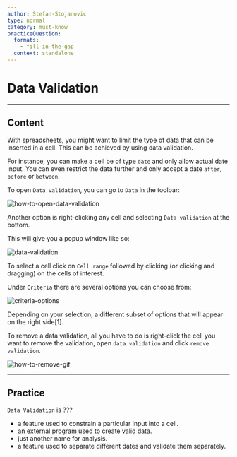 ```yaml
---
author: Stefan-Stojanovic
type: normal
category: must-know
practiceQuestion:
  formats:
    - fill-in-the-gap
  context: standalone
---
```


# Data Validation


---

## Content

With spreadsheets, you might want to limit the type of data that can be inserted in a cell. This can be achieved by using data validation.

For instance, you can make a cell be of type `date` and only allow actual date input. You can even restrict the data further and only accept a date `after`, `before` or `between`.

To open `Data validation`, you can go to `Data` in the toolbar:

![how-to-open-data-validation](https://img.enkipro.com/8cd2e9b2913a5dc3f348d3b93c90c3ea.png)

Another option is right-clicking any cell and selecting `Data validation` at the bottom.

This will give you a popup window like so:

![data-validation](https://img.enkipro.com/e8e5151a6a2d4745a003e7c1b888ef7f.png)

To select a cell click on `Cell range` followed by clicking (or clicking and dragging) on the cells of interest.

Under `Criteria` there are several options you can choose from:

![criteria-options](https://img.enkipro.com/ba4bb0f6f2fd08fb155c92ae0365a658.png)

Depending on your selection, a different subset of options that will appear on the right side[1].

To remove a data validation, all you have to do is right-click the cell you want to remove the validation, open `data validation` and click `remove validation`.

![how-to-remove-gif](https://img.enkipro.com/5942bfe502242b44c2253ac4f6de6b19.gif)


---

## Practice

`Data Validation` is ???

- a feature used to constrain a particular input into a cell.
- an external program used to create valid data.
- just another name for analysis.
- a feature used to separate different dates and validate them separately.
